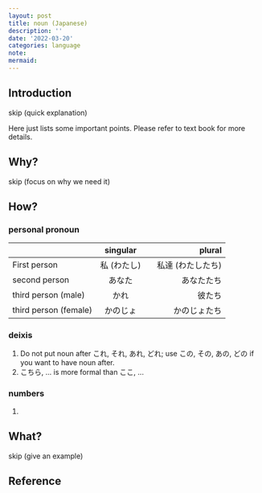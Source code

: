 ```yaml
---
layout: post
title: noun (Japanese)
description: ''
date: '2022-03-20'
categories: language
note:
mermaid:
---
```


## Introduction

skip (quick explanation)

Here just lists some important points. Please refer to text book for more details.

## Why?

skip (focus on why we need it)

## How?

### personal pronoun

|       | singular | plural     |
| :---        |    :----:   |          ---: |
| First person      | 私 (わたし)       |　私達 (わたしたち)   |
| second person   | あなた        | あなたたち      |
| third person (male)   | かれ        | 彼たち      |
| third person (female)   | かのじょ        | かのじょたち      |

### deixis

1. Do not put noun after これ, それ, あれ, どれ; use この, その, あの, どの if you want to have noun after.
2. こちら, ... is more formal than ここ, ...

### numbers

1. 

## What?

skip (give an example)

## Reference
